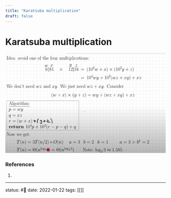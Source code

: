 ```yaml
---
title: "Karatsuba multiplication"
draft: false
---
```

# Karatsuba multiplication
![](Assets/Pasted%20image%2020220122163717.png)
### References
1. 

---
status: #🌱 
date: 2022-01-22
tags: [[]]
